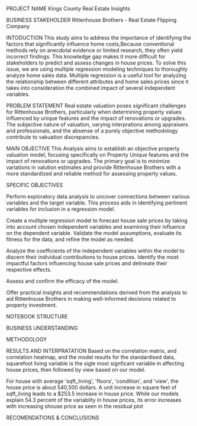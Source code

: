 PROJECT NAME
Kings County Real Estate Insights


BUSINESS STAKEHOLDER
Rittenhouse Brothers - Real Estate Flipping Company

INTODUCTION
This study aims to address the importance of identifying the factors that significantly influence home costs,Because conventional methods rely on anecdotal evidence or limited research, they often yield incorrect findings. This knowledge gap makes it more difficult for stakeholders to predict and assess changes in house prices. To solve this issue, we are using multiple regression modeling techniques to thoroughly analyze home sales data. Multiple regression is a useful tool for analyzing the relationship between different attributes and home sales prices since it takes into consideration the combined impact of several independent variables.


PROBLEM STATEMENT
Real estate valuation poses significant challenges for Rittenhouse Brothers, particularly when determining property values influenced by unique features and the impact of renovations or upgrades. The subjective nature of valuation, varying interprations among appraisers and professionals, and the absense of a purely objective methodology contribute to vakuation discrepancies.

MAIN OBJECTIVE
This Analysis aims to establish an objective property valuation model, focusing specifically on Property Unique features and the impact of renovations or upgrades. The primary goal is to minimize variations in valution estimates and provide Rittenhouse Brothers with a more standardized and reliable method for assessing property values.

SPECIFIC OBJECTIVES

Perform exploratory data analysis to uncover connections between various variables and the target variable. This process aids in identifying pertinent variables for inclusion in a regression model.

Create a multiple regression model to forecast house sale prices by taking into account chosen independent variables and examining their influence on the dependent variable. Validate the model assumptions, evaluate its fitness for the data, and refine the model as needed.

Analyze the coefficients of the independent variables within the model to discern their individual contributions to house prices. Identify the most impactful factors influencing house sale prices and delineate their respective effects.

Assess and confirm the efficacy of the model.

Offer practical insights and recommendations derived from the analysis to aid Rittenhouse Brothers in making well-informed decisions related to property investment.


NOTEBOOK STRUCTURE

BUSINESS UNDERSTANDING

METHODOLOGY

RESULTS AND INTERPRATATION
Based on the correlation matrix, and correlation heatmap, and the model results for the standardised data, squarefoot living variable is the sigle most signficant variable in affecting house prices, then followed by view based on our model.

For house with average 'sqft_living', 'floors', 'condition', and 'view', the house price is about 540,500 dollars. A unit increase in square feet of sqft_living leads to a $253.5 increase in house price. While our models explain 54.3 percent of the variablity in house prices, its error increases with increasing shouse price as seen in the residual plot

RECOMENDATIONS & CONCLUSIONS
